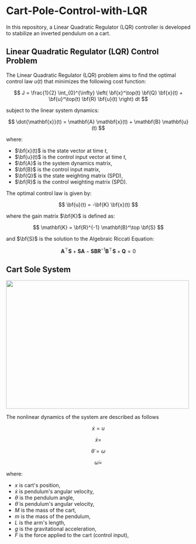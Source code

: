 # Cart-Pole-Control-with-LQR
<p align="justify ">
In this repository, a Linear Quadratic Regulator (LQR) controller is developed to stabilize an inverted pendulum on a cart.</p>

## Linear Quadratic Regulator (LQR) Control Problem

The Linear Quadratic Regulator (LQR) problem aims to find the optimal control law $u(t)$ that minimizes the following cost function:

$$
J = \frac{1}{2} \int_{0}^{\infty} \left( \bf{x}^\top(t) \bf{Q} \bf{x}(t) + \bf{u}^\top(t) \bf{R} \bf{u}(t) \right) dt
$$

subject to the linear system dynamics:

$$
\dot{\mathbf{x}}(t) = \mathbf{A} \mathbf{x}(t) + \mathbf{B} \mathbf{u}(t)
$$

where:
- $\bf{x}(t)$ is the state vector at time $t$,
- $\bf{u}(t)$ is the control input vector at time $t$,
- $\bf{A}$ is the system dynamics matrix,
- $\bf{B}$ is the control input matrix,
- $\bf{Q}$ is the state weighting matrix (SPD),
- $\bf{R}$ is the control weighting matrix (SPD).

The optimal control law is given by:

$$
\bf{u}(t) = -\bf{K} \bf{x}(t)
$$

where the gain matrix $\\bf{K}\$ is defined as:

$$
\mathbf{K} = \bf{R}^{-1} \mathbf{B}^\top \bf{S}
$$

and $\\bf{S}\$ is the solution to the Algebraic Riccati Equation:

$$
\mathbf{A}^\top \mathbf{S} + \mathbf{S} \mathbf{A} - \mathbf{S} \mathbf{B} \mathbf{R}^{-1} \mathbf{B}^\top \mathbf{S} + \mathbf{Q} = 0
$$

## Cart Sole System
<img src="https://github.com/user-attachments/assets/191b5c1f-7b6d-41d8-a1bc-c0d67aa160cd" width="500" height="350">

The nonlinear dynamics of the system are described as follows <br>

 $$
 \dot{x} = u
 $$
 
 $$
 \dot{x} = 
 $$
 
 $$
 \dot{\theta} = \omega
 $$
 
 $$
 \dot{\omega} = 
 $$


where:
- $x$ is cart's position,
- $\dot{x}$ is pendulum's angular velocity,
- $\theta$ is the pendulum angle,
- $\dot\theta$ is pendulum's angular velocity,
- $M$ is the mass of the cart,
- $m$ is the mass of the pendulum,
- $L$ is the arm's length,
- $g$ is the gravitational acceleration,
- $F$ is the force applied to the cart (control input),

